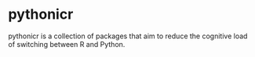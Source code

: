 # pythonicr

pythonicr is a collection of packages that aim to reduce the cognitive load of
switching between R and Python.
